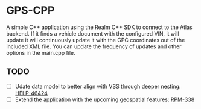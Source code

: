 # GPS-CPP

A simple C++ application using the Realm C++ SDK to connect to the Atlas backend. If it finds a vehicle document with the configured VIN, it will update it will continuously update it with the GPC coordinates out of the included XML file. You can update the frequency of updates and other options in the main.cpp file.

## TODO

- [ ] Udate data model to better align with VSS through deeper nesting: [HELP-46424](https://jira.mongodb.org/browse/HELP-46424)
- [ ] Extend the application with the upcoming geospatial features: [RPM-338](https://jira.mongodb.org/browse/RPM-338)
